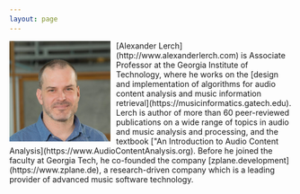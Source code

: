 ```yaml
---
layout: page
---
```


<img align="left" style="float: left; margin-left: 0px; margin-right: 10px;" src="/img/lerch.png" alt="photo of alexander lerch" width="180"/>
[Alexander Lerch](http://www.alexanderlerch.com) is Associate Professor at the Georgia Institute of Technology, where he works on the [design and implementation of algorithms for audio content analysis and music information retrieval](https://musicinformatics.gatech.edu). Lerch is author of more than 60 peer-reviewed publications on a wide range of topics in audio and music analysis and processing, and the textbook ["An Introduction to Audio Content Analysis](https://www.AudioContentAnalysis.org).
Before he joined the faculty at Georgia Tech, he co-founded the company [zplane.development](https://www.zplane.de), a research-driven company which is a leading provider of advanced music software technology.
